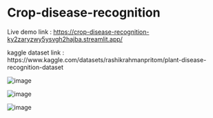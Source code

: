 # Crop-disease-recognition

Live demo link : https://crop-disease-recognition-ky2zaryzwy5ysvgh2hajba.streamlit.app/
<p></p>
kaggle dataset link : https://www.kaggle.com/datasets/rashikrahmanpritom/plant-disease-recognition-dataset

![image](https://github.com/user-attachments/assets/fd8d86c1-9721-4131-95d8-287afd0e270e)

![image](https://github.com/user-attachments/assets/d7d932db-b509-4212-91aa-b8a6706b9c75)

![image](https://github.com/user-attachments/assets/f624e01f-2f16-487c-8a9c-793cd7ae3a9d)
